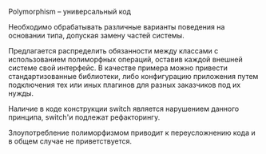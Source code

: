 Polymorphism – универсальный код

Необходимо обрабатывать различные варианты поведения на основании типа, допуская замену частей системы.

Предлагается распределить обязанности между классами с использованием полиморфных операций, оставив каждой внешней системе свой интерфейс. В качестве примера можно привести стандартизованные библиотеки, либо конфигурацию приложения путем подключения тех или иных плагинов для разных заказчиков под их нужды.

Наличие в коде конструкции switch является нарушением данного принципа, switch'и подлежат рефакторингу.

Злоупотребление полиморфизмом приводит к переусложнению кода и в общем случае не приветствуется.

